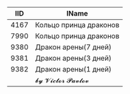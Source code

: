 | IID | IName               |
|-----|---------------------|
| 4167 | Кольцо принца драконов |
| 7990 | Кольцо принца драконов |
| 9380 | Дракон арены(7 дней) |
| 9381 | Дракон арены(3 дней) |
| 9382 | Дракон арены(1 дней) |
|     | 𝓫𝔂 𝓥𝓲𝓬𝓽𝓸𝓻 𝓟𝓪𝓿𝓵𝓸𝓿   |